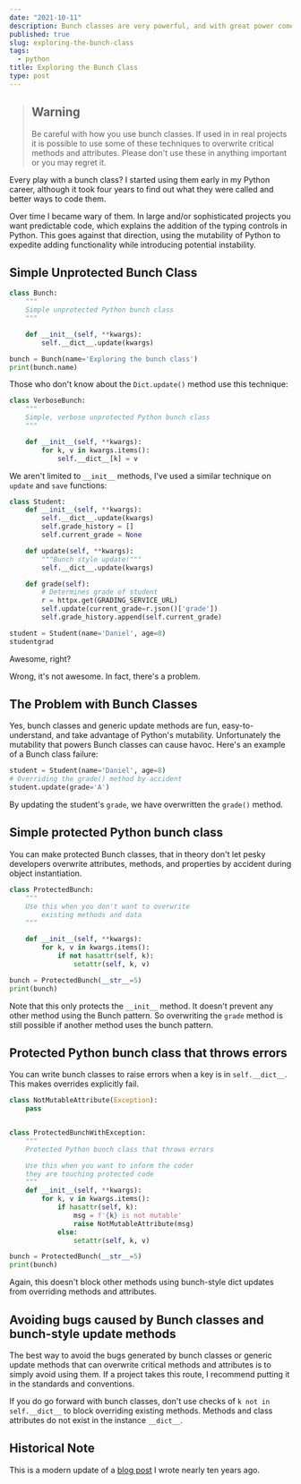 ```yaml
---
date: "2021-10-11"
description: Bunch classes are very powerful, and with great power comes great responsibility
published: true
slug: exploring-the-bunch-class
tags:
  - python
title: Exploring the Bunch Class
type: post
---
```


> ## Warning
> Be careful with how you use bunch classes. If used in in real projects it is possible to use some of these techniques to overwrite critical methods and attributes. Please don't use these in anything important or you may regret it.

Every play with a bunch class? I started using them early in my Python career, although it took four years to find out what they were called and better ways to code them.

Over time I became wary of them. In large and/or sophisticated projects you want predictable code, which explains the addition of the typing controls in Python. This goes against that direction, using the mutability of Python to expedite adding functionality while introducing potential instability.

## Simple Unprotected Bunch Class

```python
class Bunch:
    """
    Simple unprotected Python bunch class
    """

    def __init__(self, **kwargs):
        self.__dict__.update(kwargs)

bunch = Bunch(name='Exploring the bunch class')
print(bunch.name)
```

Those who don't know about the `Dict.update()` method use this technique:

```python
class VerboseBunch:
    """
    Simple, verbose unprotected Python bunch class
    """

    def __init__(self, **kwargs):
        for k, v in kwargs.items():
            self.__dict__[k] = v
```


We aren't limited to `__init__` methods, I've used a similar technique on  `update` and `save` functions:

```python
class Student:
    def __init__(self, **kwargs):
        self.__dict__.update(kwargs)
        self.grade_history = []
        self.current_grade = None

    def update(self, **kwargs):
        """Bunch style update!"""
        self.__dict__.update(kwargs)

    def grade(self):
        # Determines grade of student
        r = httpx.get(GRADING_SERVICE_URL)
        self.update(current_grade=r.json()['grade'])        
        self.grade_history.append(self.current_grade)

student = Student(name='Daniel', age=8)
studentgrad
```

Awesome, right? 

Wrong, it's not awesome. In fact, there's a problem.

## The Problem with Bunch Classes

Yes, bunch classes and generic update methods are fun, easy-to-understand, and take advantage of Python's mutability. Unfortunately the mutability that powers Bunch classes can cause havoc. Here's an example of a Bunch class failure:

```python
student = Student(name='Daniel', age=8)
# Overriding the grade() method by accident
student.update(grade='A')
```

By updating the student's `grade`, we have overwritten the `grade()` method.

## Simple protected Python bunch class

You can make protected Bunch classes, that in theory don't let pesky developers overwrite attributes, methods, and properties by accident during object instantiation.


```python
class ProtectedBunch:
    """ 
    Use this when you don't want to overwrite
        existing methods and data
    """

    def __init__(self, **kwargs):
        for k, v in kwargs.items():
            if not hasattr(self, k):
                setattr(self, k, v)

bunch = ProtectedBunch(__str__=5)
print(bunch)
```

Note that this only protects the `__init__` method. It doesn't prevent any other method using the Bunch pattern. So overwriting the `grade` method is still possible if another method uses the bunch pattern.

## Protected Python bunch class that throws errors

You can write bunch classes to raise errors when a key is in `self.__dict__`. This makes overrides explicitly fail. 

```python
class NotMutableAttribute(Exception):
    pass


class ProtectedBunchWithException:
    """ 
    Protected Python bunch class that throws errors

    Use this when you want to inform the coder
    they are touching protected code
    """
    def __init__(self, **kwargs):
        for k, v in kwargs.items():
            if hasattr(self, k):
                msg = f'{k} is not mutable'
                raise NotMutableAttribute(msg)
            else:
                setattr(self, k, v)

bunch = ProtectedBunch(__str__=5)
print(bunch)                
```

Again, this doesn't block other methods using bunch-style dict updates from overriding methods and attributes.

## Avoiding bugs caused by Bunch classes and bunch-style update methods

The best way to avoid the bugs generated by bunch classes or generic update methods that can overwrite critical methods and attributes is to simply avoid using them. If a project takes this route, I recommend putting it in the standards and conventions.

If you do go forward with bunch classes, don't use checks of `k not in self.__dict__` to block overriding existing methods. Methods and class attributes do not exist in the instance `__dict__`.

## Historical Note

This is a modern update of a [blog post](https://pydanny.blogspot.com/2011/11/loving-bunch-class.html) I wrote nearly ten years ago.